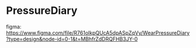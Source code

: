 # PressureDiary
figma: https://www.figma.com/file/R761olkpQUcA5dpASpZqVy/WearPressureDiary?type=design&node-id=0-1&t=MBhfrZdDRQFHB3JY-0
